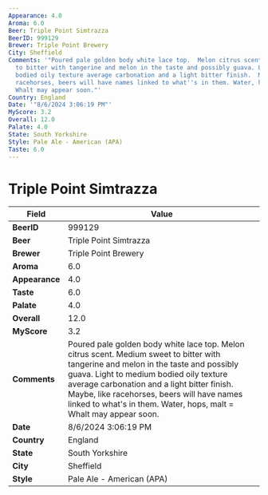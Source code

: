 ```yaml
---
Appearance: 4.0
Aroma: 6.0
Beer: Triple Point Simtrazza
BeerID: 999129
Brewer: Triple Point Brewery
City: Sheffield
Comments: '"Poured pale golden body white lace top.  Melon citrus scent. Medium sweet
  to bitter with tangerine and melon in the taste and possibly guava. Light to medium
  bodied oily texture average carbonation and a light bitter finish.  Maybe, like
  racehorses, beers will have names linked to what''s in them. Water, hops, malt =
  Whalt may appear soon."'
Country: England
Date: '"8/6/2024 3:06:19 PM"'
MyScore: 3.2
Overall: 12.0
Palate: 4.0
State: South Yorkshire
Style: Pale Ale - American (APA)
Taste: 6.0
---
```


# Triple Point Simtrazza

| Field         | Value |
|---------------|-------|
| **BeerID** | 999129 |
| **Beer** | Triple Point Simtrazza |
| **Brewer** | Triple Point Brewery |
| **Aroma** | 6.0 |
| **Appearance** | 4.0 |
| **Taste** | 6.0 |
| **Palate** | 4.0 |
| **Overall** | 12.0 |
| **MyScore** | 3.2 |
| **Comments** | Poured pale golden body white lace top.  Melon citrus scent. Medium sweet to bitter with tangerine and melon in the taste and possibly guava. Light to medium bodied oily texture average carbonation and a light bitter finish.  Maybe, like racehorses, beers will have names linked to what's in them. Water, hops, malt = Whalt may appear soon. |
| **Date** | 8/6/2024 3:06:19 PM |
| **Country** | England |
| **State** | South Yorkshire |
| **City** | Sheffield |
| **Style** | Pale Ale - American (APA) |
